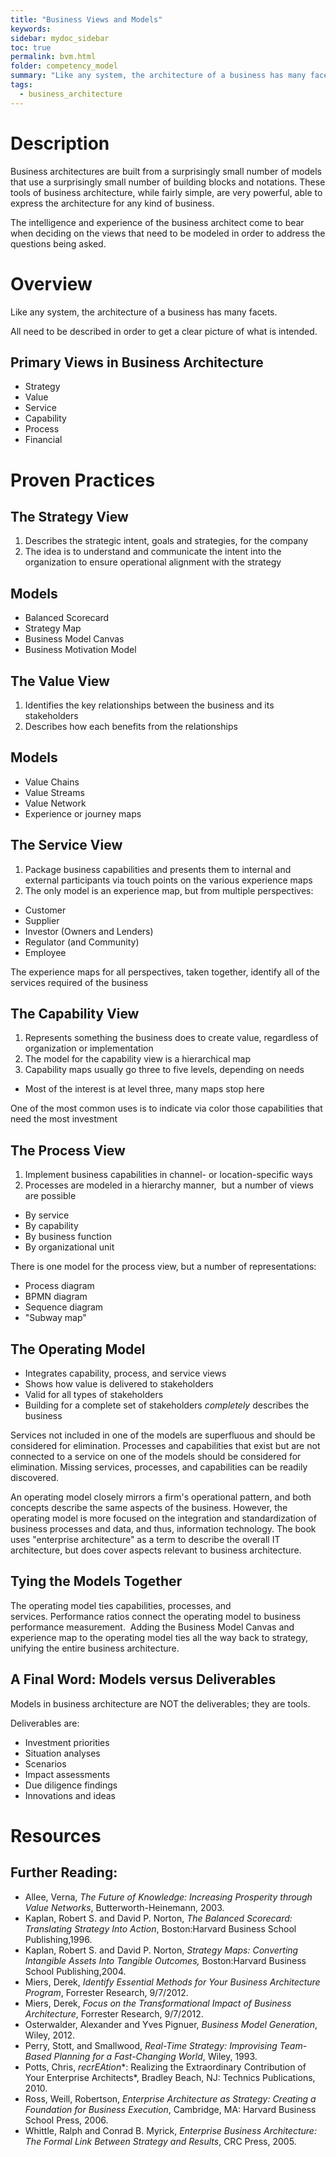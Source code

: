 ```yaml
---
title: "Business Views and Models"
keywords: 
sidebar: mydoc_sidebar
toc: true
permalink: bvm.html
folder: competency_model
summary: "Like any system, the architecture of a business has many facets."
tags:
  - business_architecture
---
```


# Description


Business architectures are built from a surprisingly small number of models that use a surprisingly small number of building blocks and notations. These tools of business architecture, while fairly simple, are very powerful, able to express the architecture for any kind of business.

The intelligence and experience of the business architect come to bear when deciding on the views that need to be modeled in order to address the questions being asked.

# Overview


Like any system, the architecture of a business has many facets.

All need to be described in order to get a clear picture of what is intended.

## Primary Views in Business Architecture

-   Strategy 
-   Value
-   Service
-   Capability
-   Process
-   Financial

# Proven Practices

## **The Strategy View**

1.  Describes the strategic intent, goals and strategies, for the company
2.  The idea is to understand and communicate the intent into the organization to ensure operational alignment with the strategy

## **Models**

-   Balanced Scorecard
-   Strategy Map
-   Business Model Canvas
-   Business Motivation Model

## **The Value View**

1.  Identifies the key relationships between the business and its stakeholders
2.  Describes how each benefits from the relationships

## **Models**

-   Value Chains
-   Value Streams
-   Value Network
-   Experience or journey maps

## **The Service View**

1.  Package business capabilities and presents them to internal and external participants via touch points on the various experience maps
2.  The only model is an experience map, but from multiple perspectives:

-   Customer
-   Supplier
-   Investor (Owners and Lenders)
-   Regulator (and Community)
-   Employee

The experience maps for all perspectives, taken together, identify all of the services required of the business

## **The Capability View**

1.  Represents something the business does to create value, regardless of organization or implementation
2.  The model for the capability view is a hierarchical map
3.  Capability maps usually go three to five levels, depending on needs

-   Most of the interest is at level three, many maps stop here

One of the most common uses is to indicate via color those capabilities that need the most investment

## **The Process View**

1.  Implement business capabilities in channel- or location-specific ways
2.  Processes are modeled in a hierarchy manner,  but a number of views are possible

-   By service
-   By capability
-   By business function
-   By organizational unit

There is one model for the process view, but a number of representations:

-   Process diagram
-   BPMN diagram
-   Sequence diagram
-   "Subway map"

## **The Operating Model**

-   Integrates capability, process, and service views
-   Shows how value is delivered to stakeholders
-   Valid for all types of stakeholders
-   Building for a complete set of stakeholders *completely* describes the business

Services not included in one of the models are superfluous and should be considered for elimination. Processes and capabilities that exist but are not connected to a service on one of the models should be considered for elimination. Missing services, processes, and capabilities can be readily discovered.

An operating model closely mirrors a firm's operational pattern, and both concepts describe the same aspects of the business. However, the operating model is more focused on the integration and standardization of business processes and data, and thus, information technology. The book uses "enterprise architecture" as a term to describe the overall IT architecture, but does cover aspects relevant to business architecture.

## **Tying the Models Together**

The operating model ties capabilities, processes, and services. Performance ratios connect the operating model to business performance measurement.  Adding the Business Model Canvas and experience map to the operating model ties all the way back to strategy, unifying the entire business architecture.

## **A Final Word: Models versus Deliverables**

Models in business architecture are NOT the deliverables; they are tools.

Deliverables are:

-   Investment priorities
-   Situation analyses
-   Scenarios
-   Impact assessments
-   Due diligence findings
-   Innovations and ideas

# Resources


## **Further Reading:**

-   Allee, Verna, *The Future of Knowledge: Increasing Prosperity through Value Networks*, Butterworth-Heinemann, 2003.
-   Kaplan, Robert S. and David P. Norton, *The Balanced Scorecard: Translating Strategy Into Action*, Boston:Harvard Business School Publishing,1996.
-   Kaplan, Robert S. and David P. Norton, *Strategy Maps: Converting Intangible Assets Into Tangible Outcomes,* Boston:Harvard Business School Publishing,2004.
-   Miers, Derek, *Identify Essential Methods for Your Business Architecture Program*, Forrester Research, 9/7/2012.
-   Miers, Derek, *Focus on the Transformational Impact of Business Architecture*, Forrester Research, 9/7/2012.
-   Osterwalder, Alexander and Yves Pignuer, *Business Model Generation*, Wiley, 2012.
-   Perry, Stott, and Smallwood, *Real-Time Strategy: Improvising Team-Based Planning for a Fast-Changing World*, Wiley, 1993.
-   Potts, Chris, *recrEAtion**: Realizing the Extraordinary Contribution of Your Enterprise Architects*, Bradley Beach, NJ: Technics Publications, 2010.
-   Ross, Weill, Robertson, *Enterprise Architecture as Strategy: Creating a Foundation for* *Business* *Execution*, Cambridge, MA: Harvard Business School Press, 2006.
-   Whittle, Ralph and Conrad B. Myrick, *Enterprise Business Architecture: The Formal Link Between Strategy and Results*, CRC Press, 2005.


